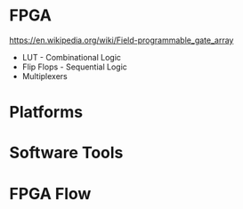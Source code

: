 # FPGA

https://en.wikipedia.org/wiki/Field-programmable_gate_array

- LUT - Combinational Logic
- Flip Flops - Sequential Logic
- Multiplexers 

# Platforms

# Software Tools

# FPGA Flow